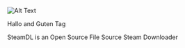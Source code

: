 ![Alt Text](https://imgur.com/a/sBZNJGD.gif)



Hallo and Guten Tag

SteamDL is an Open Source File Source Steam Downloader

